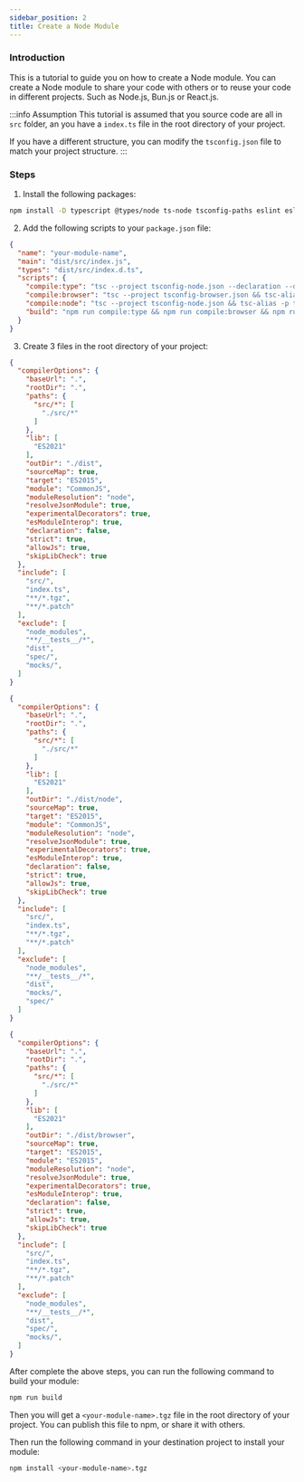```yaml
---
sidebar_position: 2
title: Create a Node Module
---
```


### Introduction

This is a tutorial to guide you on how to create a Node module. You can create a Node module to share your code with others or to reuse your code in different projects. Such as Node.js, Bun.js or React.js.

:::info Assumption
This tutorial is assumed that you source code are all in `src` folder, an you have a `index.ts` file in the root directory of your project.

If you have a different structure, you can modify the `tsconfig.json` file to match your project structure.
:::


### Steps

1. Install the following packages:

```bash
npm install -D typescript @types/node ts-node tsconfig-paths eslint eslint-config-airbnb-base eslint-plugin-import jasmine ncp javascript-obfuscator tsc-alias nyc
```

2. Add the following scripts to your `package.json` file:

```json title=package.json
{
  "name": "your-module-name",
  "main": "dist/src/index.js",
  "types": "dist/src/index.d.ts",
  "scripts": {
    "compile:type": "tsc --project tsconfig-node.json --declaration --declarationDir dist --emitDeclarationOnly && tsc-alias -p tsconfig-types.json",
    "compile:browser": "tsc --project tsconfig-browser.json && tsc-alias -p tsconfig-browser.json && rm -Rf dist/node/mocks && rm -Rf dist/node/spec && rm -Rf dist/node/debug",
    "compile:node": "tsc --project tsconfig-node.json && tsc-alias -p tsconfig.json && rm -Rf dist/browser/mocks && rm -Rf dist/browser/spec && rm -Rf dist/browser/debug",
    "build": "npm run compile:type && npm run compile:browser && npm run compile:node && npm pack",
  }
}
```

3. Create 3 files in the root directory of your project:

```json title="tsconfig-type.json"
{
  "compilerOptions": {
    "baseUrl": ".",
    "rootDir": ".",
    "paths": {
      "src/*": [
        "./src/*"
      ]
    },
    "lib": [
      "ES2021"
    ],
    "outDir": "./dist",
    "sourceMap": true,
    "target": "ES2015",
    "module": "CommonJS",
    "moduleResolution": "node",
    "resolveJsonModule": true,
    "experimentalDecorators": true,
    "esModuleInterop": true,
    "declaration": false,
    "strict": true,
    "allowJs": true,
    "skipLibCheck": true
  },
  "include": [
    "src/",
    "index.ts",
    "**/*.tgz",
    "**/*.patch"
  ],
  "exclude": [
    "node_modules",
    "**/__tests__/*",
    "dist",
    "spec/",
    "mocks/",
  ]
}
```

```json title="tsconfig-node.json"
{
  "compilerOptions": {
    "baseUrl": ".",
    "rootDir": ".",
    "paths": {
      "src/*": [
        "./src/*"
      ]
    },
    "lib": [
      "ES2021"
    ],
    "outDir": "./dist/node",
    "sourceMap": true,
    "target": "ES2015",
    "module": "CommonJS",
    "moduleResolution": "node",
    "resolveJsonModule": true,
    "experimentalDecorators": true,
    "esModuleInterop": true,
    "declaration": false,
    "strict": true,
    "allowJs": true,
    "skipLibCheck": true
  },
  "include": [
    "src/",
    "index.ts",
    "**/*.tgz",
    "**/*.patch"
  ],
  "exclude": [
    "node_modules",
    "**/__tests__/*",
    "dist",
    "mocks/",
    "spec/"
  ]
}
```

```json title="tsconfig-browser.json"
{
  "compilerOptions": {
    "baseUrl": ".",
    "rootDir": ".",
    "paths": {
      "src/*": [
        "./src/*"
      ]
    },
    "lib": [
      "ES2021"
    ],
    "outDir": "./dist/browser",
    "sourceMap": true,
    "target": "ES2015",
    "module": "ES2015",
    "moduleResolution": "node",
    "resolveJsonModule": true,
    "experimentalDecorators": true,
    "esModuleInterop": true,
    "declaration": false,
    "strict": true,
    "allowJs": true,
    "skipLibCheck": true
  },
  "include": [
    "src/",
    "index.ts",
    "**/*.tgz",
    "**/*.patch"
  ],
  "exclude": [
    "node_modules",
    "**/__tests__/*",
    "dist",
    "spec/",
    "mocks/",
  ]
}
```

After complete the above steps, you can run the following command to build your module:

```bash
npm run build
```

Then you will get a `<your-module-name>.tgz` file in the root directory of your project. You can publish this file to npm, or share it with others.

Then run the following command in your destination project to install your module:

```bash
npm install <your-module-name>.tgz
```
